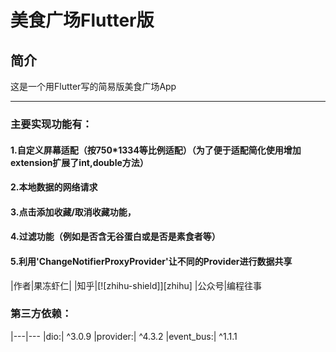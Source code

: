 美食广场Flutter版
=====

简介
----
这是一个用Flutter写的简易版美食广场App
****
### 主要实现功能有：<br>
#### 1.自定义屏幕适配（按750*1334等比例适配）（为了便于适配简化使用增加extension扩展了int,double方法）<br>
#### 2.本地数据的网络请求<br>
#### 3.点击添加收藏/取消收藏功能，<br>
#### 4.过滤功能（例如是否含无谷蛋白或是否是素食者等）<br>
#### 5.利用'ChangeNotifierProxyProvider'让不同的Provider进行数据共享<br>

|作者|果冻虾仁|
|知乎|[![zhihu-shield]][zhihu]
|公众号|编程往事

### 第三方依赖：
|---|---
|dio:| ^3.0.9
|provider:| ^4.3.2
|event_bus:| ^1.1.1
